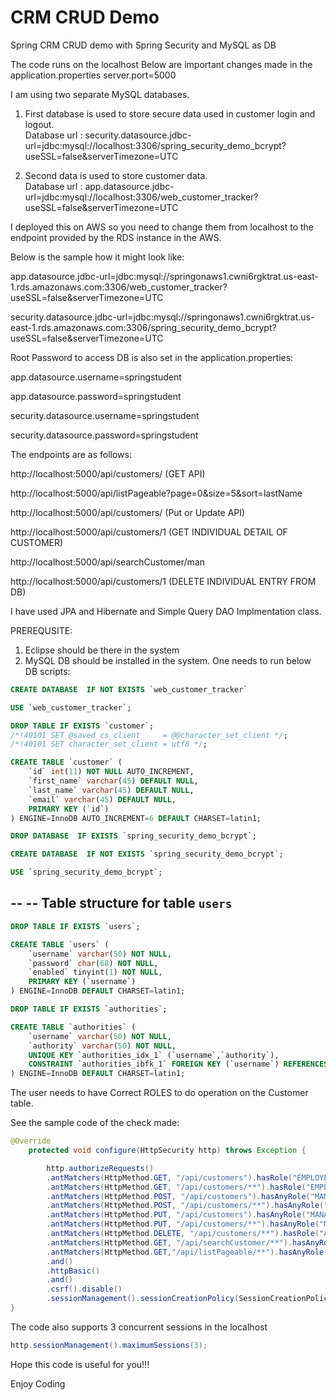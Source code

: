 # CRM CRUD Demo
Spring CRM CRUD demo with Spring Security and MySQL as DB

The code runs on the localhost
Below are important changes made in the application.properties 
server.port=5000

I am using two separate MySQL databases.
1. First database is used to store secure data used in customer login and logout.    
   Database url : security.datasource.jdbc-url=jdbc:mysql://localhost:3306/spring_security_demo_bcrypt?useSSL=false&serverTimezone=UTC

2. Second data is used to store customer data.     
  Database url : app.datasource.jdbc-url=jdbc:mysql://localhost:3306/web_customer_tracker?useSSL=false&serverTimezone=UTC

I deployed this on AWS so you need to change them from localhost to the endpoint provided by the RDS instance in the AWS.

Below is the sample how it might look like:

app.datasource.jdbc-url=jdbc:mysql://springonaws1.cwni6rgktrat.us-east-1.rds.amazonaws.com:3306/web_customer_tracker?useSSL=false&serverTimezone=UTC

security.datasource.jdbc-url=jdbc:mysql://springonaws1.cwni6rgktrat.us-east-1.rds.amazonaws.com:3306/spring_security_demo_bcrypt?useSSL=false&serverTimezone=UTC

Root Password to access DB is also set in the application.properties:

app.datasource.username=springstudent

app.datasource.password=springstudent

security.datasource.username=springstudent

security.datasource.password=springstudent


The endpoints are as follows:

http://localhost:5000/api/customers/   (GET API)

http://localhost:5000/api/listPageable?page=0&size=5&sort=lastName

http://localhost:5000/api/customers/   (Put or Update API)

http://localhost:5000/api/customers/1    (GET INDIVIDUAL DETAIL OF CUSTOMER)

http://localhost:5000/api/searchCustomer/man

http://localhost:5000/api/customers/1     (DELETE INDIVIDUAL ENTRY FROM DB)


I have used JPA and Hibernate and Simple Query DAO Implmentation class.

PREREQUSITE:
1. Eclipse should be there in the system
2. MySQL DB should be installed in the system.
One needs to run below DB scripts:

```sql
CREATE DATABASE  IF NOT EXISTS `web_customer_tracker` 

USE `web_customer_tracker`;

DROP TABLE IF EXISTS `customer`;
/*!40101 SET @saved_cs_client     = @@character_set_client */;
/*!40101 SET character_set_client = utf8 */;

CREATE TABLE `customer` (
	`id` int(11) NOT NULL AUTO_INCREMENT,
	`first_name` varchar(45) DEFAULT NULL,
	`last_name` varchar(45) DEFAULT NULL,
	`email` varchar(45) DEFAULT NULL,
	PRIMARY KEY (`id`)
) ENGINE=InnoDB AUTO_INCREMENT=6 DEFAULT CHARSET=latin1;

DROP DATABASE  IF EXISTS `spring_security_demo_bcrypt`;

CREATE DATABASE  IF NOT EXISTS `spring_security_demo_bcrypt`;

USE `spring_security_demo_bcrypt`;
```

--
-- Table structure for table `users`
--
```sql
DROP TABLE IF EXISTS `users`;

CREATE TABLE `users` (
	`username` varchar(50) NOT NULL,
	`password` char(68) NOT NULL,
	`enabled` tinyint(1) NOT NULL,
	PRIMARY KEY (`username`)
) ENGINE=InnoDB DEFAULT CHARSET=latin1;

DROP TABLE IF EXISTS `authorities`;

CREATE TABLE `authorities` (
	`username` varchar(50) NOT NULL,
	`authority` varchar(50) NOT NULL,
	UNIQUE KEY `authorities_idx_1` (`username`,`authority`),
	CONSTRAINT `authorities_ibfk_1` FOREIGN KEY (`username`) REFERENCES `users` (`username`)
) ENGINE=InnoDB DEFAULT CHARSET=latin1;
```

The user needs to have Correct ROLES to do operation on the Customer table.

See the sample code of the check made:
```java
@Override
	protected void configure(HttpSecurity http) throws Exception {

		http.authorizeRequests()
		.antMatchers(HttpMethod.GET, "/api/customers").hasRole("EMPLOYEE")
		.antMatchers(HttpMethod.GET, "/api/customers/**").hasRole("EMPLOYEE")
		.antMatchers(HttpMethod.POST, "/api/customers").hasAnyRole("MANAGER", "ADMIN")
		.antMatchers(HttpMethod.POST, "/api/customers/**").hasAnyRole("MANAGER", "ADMIN")
		.antMatchers(HttpMethod.PUT, "/api/customers").hasAnyRole("MANAGER", "ADMIN")
		.antMatchers(HttpMethod.PUT, "/api/customers/**").hasAnyRole("MANAGER", "ADMIN")
		.antMatchers(HttpMethod.DELETE, "/api/customers/**").hasRole("ADMIN")
		.antMatchers(HttpMethod.GET, "/api/searchCustomer/**").hasAnyRole("ADMIN", "MANAGER")
		.antMatchers(HttpMethod.GET,"/api/listPageable/**").hasAnyRole("ADMIN","MANAGER")
		.and()
		.httpBasic()
		.and()
		.csrf().disable()
		.sessionManagement().sessionCreationPolicy(SessionCreationPolicy.STATELESS);
}
```

The code also supports 3 concurrent sessions in the localhost
```java
http.sessionManagement().maximumSessions(3);
```



Hope this code is useful for you!!!

Enjoy Coding




